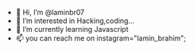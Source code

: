 - 👋 Hi, I’m @laminbr07
- 👀 I’m interested in Hacking,coding...
- 🌱 I’m currently learning Javascript
- 📫 you can reach me on instagram="lamin_brahim";

<!---
laminbr07/laminbr07 is a ✨ special ✨ repository because its `README.md` (this file) appears on your GitHub profile.
You can click the Preview link to take a look at your changes.
--->

